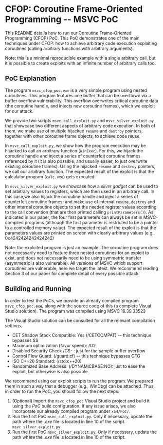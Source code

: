 # CFOP: Coroutine Frame-Oriented Programming -- MSVC PoC
This README details how to run our Coroutine Frame-Oriented Programming (CFOP) PoC.
This PoC demonstrates one of the main techniques under CFOP: how to achieve arbitrary code execution exploiting coroutines (calling arbitrary functions with arbitrary arguments).

Note: this is a minimal reproducible example with a single arbitrary call, but it is possible to create exploits with an infinite number of arbitrary calls too.

## PoC Explanation
The program ```msvc_cfop_poc.exe``` is a very simple program using nested coroutines.
This program features one buffer that can be overflown via a buffer overflow vulnerability. This overflow overwrites critical coroutine data (the coroutine handle, and injects new coroutine frames), which we exploit for our attack. 

We provide two scripts ```msvc_call_exploit.py``` and ```msvc_silver_exploit.py``` that showcase two different aspects of arbitrary code execution. In both of them, we make use of multiple hijacked ```resume``` and ```destroy``` pointers, together with other coroutine frame objects, to achieve code reuse.

In ```msvc_call_exploit.py```, we show how the program execution may be hijacked to call an arbitrary function (```WinExec```). For this, we hijack the coroutine handle and inject a series of counterfeit coroutine frames referenced by it (it is also possible, and usually easier, to just overwrite existing coroutine frames). Using the hijacked ```resume``` and ```destroy``` pointers, we call our arbitrary function. The expected result of the exploit is that the calculator program (```calc.exe```) gets executed. 

In ```msvc_silver_exploit.py``` we showcase how a _silver gadget_ can be used to set arbitrary values to registers, which are then used in an arbitrary call. In this case,we also hijack the coroutine handle and inject a series of counterfeit coroutine frames; and make use of internal ```resume```, ```destroy``` and other internal coroutine objects to set the needed register values according to the call convention (that are then printed calling ```printParameters()```). As indicated in our paper, the four first parameters can always be set in MSVC-compiled programs (although the first parameter is restricted to be a pointer to a controlled memory value). The expected result of the exploit is that the parameters values are printed on screen with clearly arbitrary values (e.g., 0x4242424242424242)

Note: the exploited program is just an example. The coroutine program does not necessarily need to feature three nested coroutines for an exploit to exist, and does not necessarily need to be using symmetric transfer (asymmetric is also vulnerable). All versions of MSVC which support coroutines are vulnerable, here we target the latest. We recommend reading Section 3 of our paper for complete detail of every possible attack.

## Building and Running
In order to test the PoCs, we provide an already compiled program ```msvc_cfop_poc.exe```, along with the source code of this (a complete Visual Studio solution).
The program was compiled using MSVC 19.39.33523

The Visual Studio solution can be consulted for all the relevant compilation settings.
* CET Shadow Stack Compatible: Yes (/CETCOMPAT) -- this technique bypasses SS
* Maximum optimization (favor speed): /O2
* Disabled Security Check /GS- : just for the sample buffer overflow
* Control Flow Guard: (/guard:cf) -- this technique bypasses CFG
* ISO C++20 Standard: (/std:c++20)
* Randomized Base Address: (/DYNAMICBASE:NO): just to ease the exploit, but otherwise is also possible

We recommend using our exploit scripts to run the program. We prepared them in such a way that a debugger (e.g., WinDbg) can be attached. Thus, in order to run the PoC, you should follow the next steps:
1. (Optional) Import the ```msvc_cfop_poc``` Visual Studio project and build it using the _PoC_ build configuration. If any issue arises, we also incorporate our already compiled program under ```x64/PoC/```.
2. Run the first PoC ```msvc_call_exploit.py```. Only if necessary, update the path where the _.exe_ file is located in line 10 of the script.
```msvc_silver_exploit.py```
3. Run the first PoC ```msvc_silver_exploit.py```. Only if necessary, update the path where the _.exe_ file is located in line 10 of the script.


